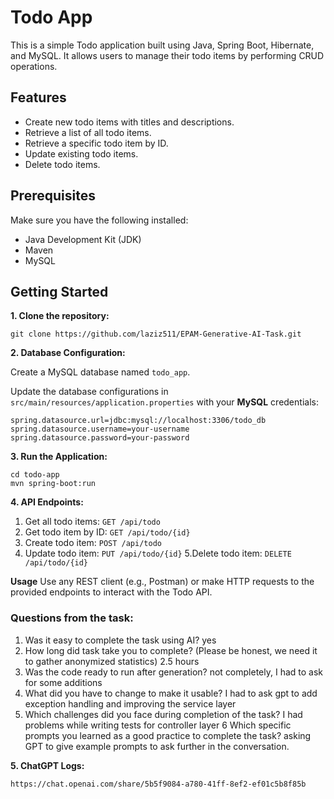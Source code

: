 # Todo App
This is a simple Todo application built using Java, Spring Boot, Hibernate, and MySQL. It allows users to manage their todo items by performing CRUD operations.

## Features
- Create new todo items with titles and descriptions.
- Retrieve a list of all todo items.
- Retrieve a specific todo item by ID.
- Update existing todo items.
- Delete todo items.
  
## Prerequisites
Make sure you have the following installed:

- Java Development Kit (JDK)
- Maven
- MySQL


## Getting Started
**1. Clone the repository:**

```
git clone https://github.com/laziz511/EPAM-Generative-AI-Task.git
```

**2. Database Configuration:**

Create a MySQL database named `todo_app`.

Update the database configurations in `src/main/resources/application.properties` with your **MySQL** credentials:

```
spring.datasource.url=jdbc:mysql://localhost:3306/todo_db
spring.datasource.username=your-username
spring.datasource.password=your-password
```

**3. Run the Application:**

```
cd todo-app
mvn spring-boot:run
```


**4. API Endpoints:**

1. Get all todo items: `GET /api/todo`
2. Get todo item by ID: `GET /api/todo/{id}`
3. Create todo item: `POST /api/todo`
4. Update todo item: `PUT /api/todo/{id}`
5.Delete todo item: `DELETE /api/todo/{id}`

**Usage**
Use any REST client (e.g., Postman) or make HTTP requests to the provided endpoints to interact with the Todo API.


### Questions from the task:

1. Was it easy to complete the task using AI? yes <br>
2. How long did task take you to complete? (Please be honest, we need it to gather anonymized statistics) 2.5 hours
3. Was the code ready to run after generation? not completely, I had to ask for some additions
4. What did you have to change to make it usable? I had to ask gpt to add exception handling and improving the service layer
5. Which challenges did you face during completion of the task? I had problems while writing tests for controller layer
6 Which specific prompts you learned as a good practice to complete the task? asking GPT to give example prompts to ask further in the conversation.


**5. ChatGPT Logs:**
```
https://chat.openai.com/share/5b5f9084-a780-41ff-8ef2-ef01c5b8f85b
```

